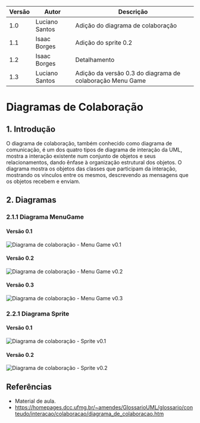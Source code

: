 |Versão|Autor|Descrição|
|------|-----|---------|
|1.0|Luciano Santos|Adição do diagrama de colaboração|
|1.1|Isaac Borges|Adição do sprite 0.2|
|1.2|Isaac Borges|Detalhamento|
|1.3|Luciano Santos|Adição da versão 0.3 do diagrama de colaboração Menu Game|

# Diagramas de Colaboração
## 1. Introdução
O diagrama de colaboração, também conhecido como diagrama de comunicação, é um dos quatro tipos de diagrama de interação da UML, mostra a interação existente num conjunto de objetos e seus relacionamentos, dando ênfase à organização estrutural dos objetos. O diagrama mostra os objetos das classes que participam da interação, mostrando os vínculos entre os mesmos, descrevendo as mensagens que os objetos recebem e enviam.

## 2. Diagramas

### 2.1.1 Diagrama MenuGame

#### Versão 0.1
![Diagrama de colaboração - Menu Game v0.1](https://i.imgur.com/eEuHRYY.png)

#### Versão 0.2
![Diagrama de colaboração - Menu Game v0.2](https://i.imgur.com/fFV7XRO.png)

#### Versão 0.3
![Diagrama de colaboração - Menu Game v0.3](https://i.imgur.com/A9hu47n.png)

### 2.2.1 Diagrama Sprite

#### Versão 0.1
![Diagrama de colaboração - Sprite v0.1](https://i.imgur.com/YVB8zzw.png)

#### Versão 0.2
![Diagrama de colaboração - Sprite v0.2](https://i.imgur.com/6gbSLao.png)





## Referências

* Material de aula.
* https://homepages.dcc.ufmg.br/~amendes/GlossarioUML/glossario/conteudo/interacao/colaboracao/diagrama_de_colaboracao.htm
